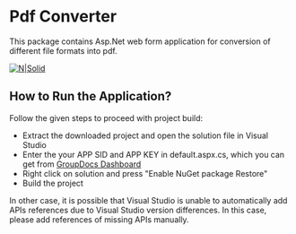 # Pdf Converter
This package contains Asp.Net web form application for conversion of different file formats into pdf.

[![N|Solid](https://camo.githubusercontent.com/11839cd752a2d367f3149c7bee1742b68e4a4d37/68747470733a2f2f7261772e6769746875622e636f6d2f4173706f73654578616d706c65732f6a6176612d6578616d706c65732d64617368626f6172642f6d61737465722f696d616765732f646f776e6c6f61645a69702d427574746f6e2d4c617267652e706e67)](https://github.com/syedaliraza3/Pdf_Converter_Final/archive/master.zip)

## How to Run the Application?
Follow the given steps to proceed with project build:

- Extract the downloaded project and open the solution file in Visual Studio
- Enter the your APP SID and APP KEY in default.aspx.cs, which you can get from [GroupDocs Dashboard]
- Right click on solution and press "Enable NuGet package Restore"
- Build the project

In other case, it is possible that Visual Studio is unable to automatically add APIs references due to Visual Studio version differences. In this case, please add references of missing APIs manually.

[GroupDocs Dashboard]: <https://dashboard.groupdocs.cloud/#/apps>
